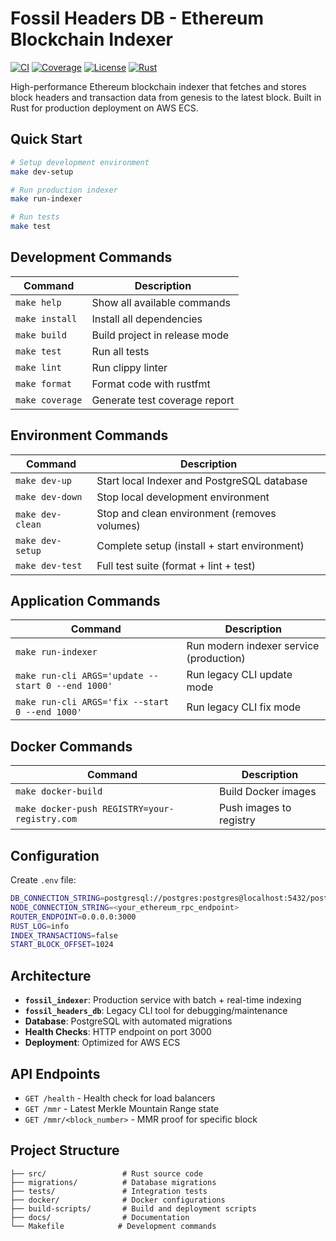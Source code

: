 # Fossil Headers DB - Ethereum Blockchain Indexer

[![CI](https://github.com/ametel01/fossil-headers-db/workflows/Rust%20CI/badge.svg)](https://github.com/ametel01/fossil-headers-db/actions)
[![Coverage](https://img.shields.io/codecov/c/github/ametel01/fossil-headers-db)](https://codecov.io/gh/ametel01/fossil-headers-db)
[![License](https://img.shields.io/badge/license-MIT-blue.svg)](LICENSE)
[![Rust](https://img.shields.io/badge/rust-1.70+-orange.svg)](https://www.rust-lang.org/)

High-performance Ethereum blockchain indexer that fetches and stores block headers and transaction data from genesis to the latest block. Built in Rust for production deployment on AWS ECS.

## Quick Start

```bash
# Setup development environment
make dev-setup

# Run production indexer
make run-indexer

# Run tests
make test
```

## Development Commands

| Command | Description |
|---------|-------------|
| `make help` | Show all available commands |
| `make install` | Install all dependencies |
| `make build` | Build project in release mode |
| `make test` | Run all tests |
| `make lint` | Run clippy linter |
| `make format` | Format code with rustfmt |
| `make coverage` | Generate test coverage report |

## Environment Commands

| Command | Description |
|---------|-------------|
| `make dev-up` | Start local Indexer and PostgreSQL database |
| `make dev-down` | Stop local development environment |
| `make dev-clean` | Stop and clean environment (removes volumes) |
| `make dev-setup` | Complete setup (install + start environment) |
| `make dev-test` | Full test suite (format + lint + test) |

## Application Commands

| Command | Description |
|---------|-------------|
| `make run-indexer` | Run modern indexer service (production) |
| `make run-cli ARGS='update --start 0 --end 1000'` | Run legacy CLI update mode |
| `make run-cli ARGS='fix --start 0 --end 1000'` | Run legacy CLI fix mode |

## Docker Commands

| Command | Description |
|---------|-------------|
| `make docker-build` | Build Docker images |
| `make docker-push REGISTRY=your-registry.com` | Push images to registry |

## Configuration

Create `.env` file:
```bash
DB_CONNECTION_STRING=postgresql://postgres:postgres@localhost:5432/postgres
NODE_CONNECTION_STRING=<your_ethereum_rpc_endpoint>
ROUTER_ENDPOINT=0.0.0.0:3000
RUST_LOG=info
INDEX_TRANSACTIONS=false
START_BLOCK_OFFSET=1024
```

## Architecture

- **`fossil_indexer`**: Production service with batch + real-time indexing
- **`fossil_headers_db`**: Legacy CLI tool for debugging/maintenance
- **Database**: PostgreSQL with automated migrations
- **Health Checks**: HTTP endpoint on port 3000
- **Deployment**: Optimized for AWS ECS

## API Endpoints

- `GET /health` - Health check for load balancers
- `GET /mmr` - Latest Merkle Mountain Range state
- `GET /mmr/<block_number>` - MMR proof for specific block

## Project Structure

```
├── src/                 # Rust source code
├── migrations/          # Database migrations
├── tests/               # Integration tests
├── docker/              # Docker configurations
├── build-scripts/       # Build and deployment scripts
├── docs/                # Documentation
└── Makefile            # Development commands
```
